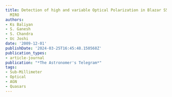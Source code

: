 ```yaml
---
title: Detection of high and variable Optical Polarization in Blazar S5 0716+71 from
  MIRO
authors:
- Ks Baliyan
- S. Ganesh
- S. Chandra
- Uc Joshi
date: '2009-12-01'
publishDate: '2024-03-25T16:45:48.150568Z'
publication_types:
- article-journal
publication: "*The Astronomer's Telegram*"
tags:
- Sub-Millimeter
- Optical
- AGN
- Quasars
---
```

